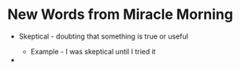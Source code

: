 # New Words from Miracle Morning

* Skeptical - doubting that something is true or useful
    * Example - I was skeptical until I tried it

* 
